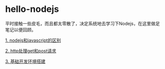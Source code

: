 # hello-nodejs
平时接触一些皮毛，而且都太零散了，决定系统地去学习下Nodejs，在这里做足笔记以便回顾。

[1. nodejs和javascript的区别](nodejs和javascript的区别.md)

[2. http处理get和post请求](http处理get和post请求.md)

[3. 基础开发环境搭建](基础开发环境搭建.md)